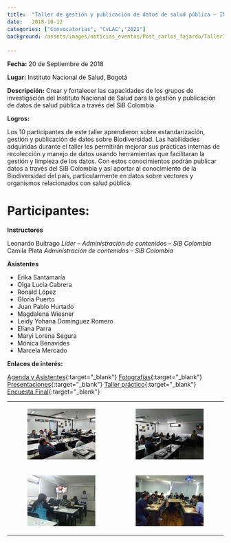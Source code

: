 ```yaml
---
title:  "Taller de gestión y publicación de datos de salud pública – INS"
date:   2018-10-12
categories: ["Convocatorias", "CvLAC","2021"]
background: /assets/images/noticias_eventos/Post_carlos_fajardo/TallerINS%20(1).jpg

---
```


**Fecha:**
20 de Septiembre de 2018

**Lugar:**
Instituto Nacional de Salud, Bogotá

**Descripción:**
Crear y fortalecer las capacidades de los grupos de investigación del Instituto Nacional de Salud para la gestión y publicación de datos de salud pública a través del SiB Colombia.

**Logros:**

Los 10 participantes de este taller aprendieron sobre estandarización, gestión  y publicación de datos sobre Biodiversidad. Las habilidades adquiridas durante el taller les permitirán mejorar sus prácticas internas de  recolección y manejo de datos usando herramientas que facilitaran la gestión y limpieza de los datos. Con estos conocimientos podrán publicar datos a través del SiB Colombia y así aportar al conocimiento de la Biodiversidad del país, particularmente en datos sobre vectores y organismos relacionados con salud pública.

# Participantes:

**Instructores**

Leonardo Buitrago
*Líder – Administración de contenidos – SiB Colombia*
Camila Plata
*Administración de contenidos – SiB Colombia*

**Asistentes**

+ Erika Santamaría
+ Olga Lucía Cabrera
+ Ronald López
+ Gloria Puerto
+ Juan Pablo Hurtado
+ Magdalena Wiesner
+ Leidy Yohana Dominguez Romero
+ Eliana Parra
+ Maryi Lorena Segura
+ Mónica Benavides
+ Marcela Mercado

**Enlaces de interés:**

[Agenda y Asistentes](https://drive.google.com/open?id=1JygnaiNmyPRzbxsLazAKNkN0V9gexw-Y){:target="_blank"}
[Fotografías](https://drive.google.com/open?id=1oPrqYhoUCgK2Ay4xuYX_qVhEgRo2lcP-){:target="_blank"}
[Presentaciones](https://drive.google.com/open?id=19_UEe92k0Xym2qnU13hLOJ_sQSwakmT8){:target="_blank"}
[Taller práctico](https://drive.google.com/open?id=1Tb-j5DPzITfQMWXArRSt-B13tH2npefY){:target="_blank"}
[Encuesta Final](https://drive.google.com/open?id=1-ptmSMdXp0j7Rnno9ZdB1kDY27dFFcRs){:target="_blank"}

| | |
| :-------------: |:-------------:|
| <figure class="image is-128x128"><img src="/assets/images/noticias_eventos/Post_carlos_fajardo/TallerINS-1-1024x768.jpg"></figure>| <figure class="image is-128x128"><img src="/assets/images/noticias_eventos/Post_carlos_fajardo/TallerINS%20(3).jpg"></figure>|
|<figure class="image is-128x128"><img src="/assets/images/noticias_eventos/Post_carlos_fajardo/TallerINS%20(4).jpg"></figure> | <figure class="image is-128x128"><img src="/assets/images/noticias_eventos/Post_carlos_fajardo/TallerINS%20(5).jpg"></figure>|
